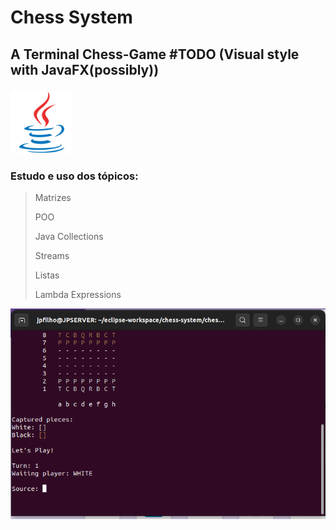 
# Chess System 
## A Terminal Chess-Game #TODO (Visual style with JavaFX(possibly)) <p align="right">
  <img style="width: 100px; height:100px;" src="https://raw.githubusercontent.com/devicons/devicon/master/icons/java/java-original.svg" />
</p>

###  Estudo e uso dos tópicos: 
> <p>Matrizes</p>
> <p>POO</p>
> <p>Java Collections</p>
> <p>Streams</p>
> <p>Listas</p>
> <p>Lambda Expressions</p>

<p align="center">
  <img src="https://github.com/psousaj/chess-system-java/blob/main/chess_system/Front.png?raw=true" />
</p>






